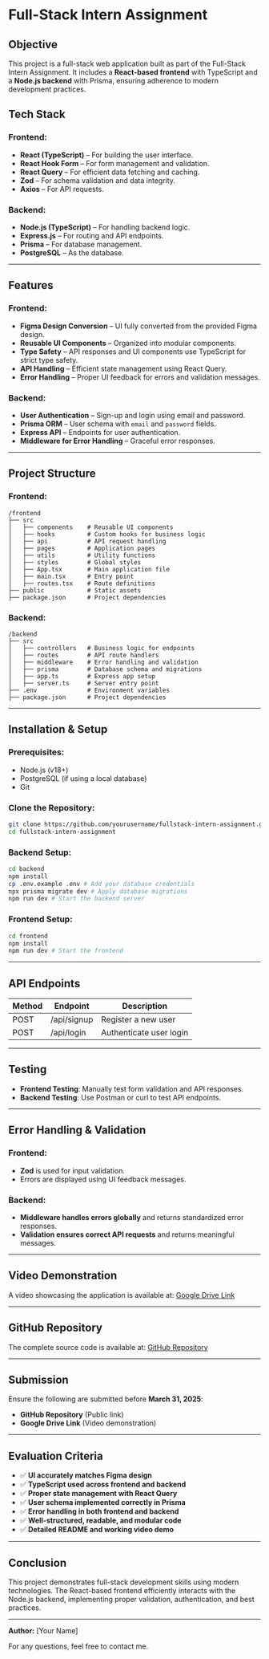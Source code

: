 # Full-Stack Intern Assignment

## Objective
This project is a full-stack web application built as part of the Full-Stack Intern Assignment. It includes a **React-based frontend** with TypeScript and a **Node.js backend** with Prisma, ensuring adherence to modern development practices.

## Tech Stack
### Frontend:
- **React (TypeScript)** – For building the user interface.
- **React Hook Form** – For form management and validation.
- **React Query** – For efficient data fetching and caching.
- **Zod** – For schema validation and data integrity.
- **Axios** – For API requests.

### Backend:
- **Node.js (TypeScript)** – For handling backend logic.
- **Express.js** – For routing and API endpoints.
- **Prisma** – For database management.
- **PostgreSQL** – As the database.

---

## Features
### Frontend:
- **Figma Design Conversion** – UI fully converted from the provided Figma design.
- **Reusable UI Components** – Organized into modular components.
- **Type Safety** – API responses and UI components use TypeScript for strict type safety.
- **API Handling** – Efficient state management using React Query.
- **Error Handling** – Proper UI feedback for errors and validation messages.

### Backend:
- **User Authentication** – Sign-up and login using email and password.
- **Prisma ORM** – User schema with `email` and `password` fields.
- **Express API** – Endpoints for user authentication.
- **Middleware for Error Handling** – Graceful error responses.

---

## Project Structure
### Frontend:
```
/frontend
├── src
│   ├── components    # Reusable UI components
│   ├── hooks         # Custom hooks for business logic
│   ├── api           # API request handling
│   ├── pages         # Application pages
│   ├── utils         # Utility functions
│   ├── styles        # Global styles
│   ├── App.tsx       # Main application file
│   ├── main.tsx      # Entry point
│   ├── routes.tsx    # Route definitions
├── public            # Static assets
├── package.json      # Project dependencies
```

### Backend:
```
/backend
├── src
│   ├── controllers   # Business logic for endpoints
│   ├── routes        # API route handlers
│   ├── middleware    # Error handling and validation
│   ├── prisma        # Database schema and migrations
│   ├── app.ts        # Express app setup
│   ├── server.ts     # Server entry point
├── .env              # Environment variables
├── package.json      # Project dependencies
```

---

## Installation & Setup
### Prerequisites:
- Node.js (v18+)
- PostgreSQL (if using a local database)
- Git

### Clone the Repository:
```bash
git clone https://github.com/yourusername/fullstack-intern-assignment.git
cd fullstack-intern-assignment
```

### Backend Setup:
```bash
cd backend
npm install
cp .env.example .env # Add your database credentials
npx prisma migrate dev # Apply database migrations
npm run dev # Start the backend server
```

### Frontend Setup:
```bash
cd frontend
npm install
npm run dev # Start the frontend
```

---

## API Endpoints
| Method | Endpoint      | Description                  |
|--------|--------------|------------------------------|
| POST   | /api/signup  | Register a new user         |
| POST   | /api/login   | Authenticate user login     |

---

## Testing
- **Frontend Testing**: Manually test form validation and API responses.
- **Backend Testing**: Use Postman or curl to test API endpoints.

---

## Error Handling & Validation
### Frontend:
- **Zod** is used for input validation.
- Errors are displayed using UI feedback messages.

### Backend:
- **Middleware handles errors globally** and returns standardized error responses.
- **Validation ensures correct API requests** and returns meaningful messages.

---

## Video Demonstration
A video showcasing the application is available at:
[Google Drive Link](#)

---

## GitHub Repository
The complete source code is available at:
[GitHub Repository](#)

---

## Submission
Ensure the following are submitted before **March 31, 2025**:
- **GitHub Repository** (Public link)
- **Google Drive Link** (Video demonstration)

---

## Evaluation Criteria
- ✅ **UI accurately matches Figma design**
- ✅ **TypeScript used across frontend and backend**
- ✅ **Proper state management with React Query**
- ✅ **User schema implemented correctly in Prisma**
- ✅ **Error handling in both frontend and backend**
- ✅ **Well-structured, readable, and modular code**
- ✅ **Detailed README and working video demo**

---

## Conclusion
This project demonstrates full-stack development skills using modern technologies. The React-based frontend efficiently interacts with the Node.js backend, implementing proper validation, authentication, and best practices.

---

**Author:** [Your Name]

For any questions, feel free to contact me.

